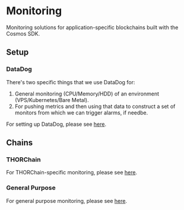 # Monitoring

Monitoring solutions for application-specific blockchains built with the Cosmos SDK.

## Setup

### DataDog

There's two specific things that we use DataDog for:

1. General monitoring (CPU/Memory/HDD) of an environment (VPS/Kubernetes/Bare Metal).
2. For pushing metrics and then using that data to construct a set of monitors from which we can trigger alarms, if needbe.

For setting up DataDog, please see [here](setup/README.md).

## Chains

### THORChain

For THORChain-specific monitoring, please see [here](THORCHAIN.md).

### General Purpose

For general purpose monitoring, please see [here](GENERAL.md).
